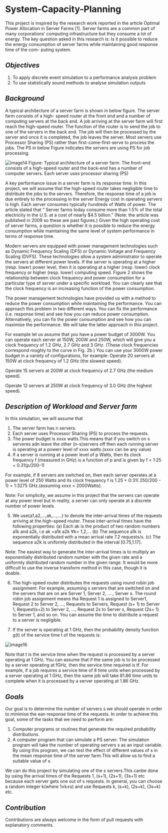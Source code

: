 # System-Capacity-Planning
This project is inspired by the research work reported in the article Optimal Power Allocation in Server Farms [1]. Server farms are a common part of many corporations’ computing infrastructure but they consume a lot of energy. The key question asked in this research is: Is it possible to reduce the energy consumption of server farms while maintaining good response time of the com- puting system.

## _Objectives_

1.  To apply discrete event simulation to a performance analysis problem
2.  To use statistically sound methods to analyse simulation outputs

## _Background_

A typical architecture of a server farm is shown in below figure.  The server farm consists of a high-
speed router at the front end and a number of computing servers at the back end.  A job arriving
at the server farm will first reach the high-speed router.  The function of the router is to send the
job to one of the servers in the back end.  The job will then be processed by the server and once
it is completed, the job leaves the server.  Most servers use Processor Sharing (PS) rather than
first-come-first-serve to process the jobs.  The PS in below Figure  indicates the servers are using PS
for job processing.

![image14](https://user-images.githubusercontent.com/26761582/30526603-b97f118e-9c60-11e7-8dfd-6a0d44e0e496.jpg)
Figure:  Typical architecture of a server farm.  The front-end consists of a high-speed router and
the back-end has a number of computer servers.  Each server uses processor sharing (PS)

A key performance issue in a server farm is its response time.  In this project, we will assume
that the high-speed router takes negligible time to distribute the jobs to the servers.  Therefore,
the response time of a job is due entirely to the processing in the server
Energy cost in operating servers is high.  Each server consumes typically hundreds of Watts of power.  The article stated that “
Server farms today consume more than 1.5% of the total electricity in the U.S. at a cost of nearly $4.5 billion.” (Note:  the article was published in 2009 so these are past figures.)  Given the high operating cost of server farms, a question is whether it is possible to reduce the energy consumption while maintaining the same level of system performance in terms of response time.

Modern servers are equipped with power management technologies such as Dynamic Frequency Scaling (DFS) or Dynamic Voltage and Frequency Scaling (DVFS). These technologies allow a system administrator to operate the servers at different power levels.  If the server is operating at a higher (resp.  lower) power level, then it is operating at a higher (resp.  lower) clock frequency or higher (resp.  lower) computing speed.  Figure 2 shows the relationship between clock frequency and power consumption for a particular type of server under a specific workload.  You can clearly see that the clock frequency is an increasing function of the power consumption.

The  power  management  technologies  have  provided  us  with  a  method  to  reduce  the  power consumption while maintaining the performance.  You can approach this problem in two different ways.  You can fix the performance (i.e.  response time) and see how you can reduce power consumption.  Alternatively, you can fix the power consumption and see how you can maximise the
performance.  We will take the latter approach in this project.

For example let us assume that you have a power budget of 3000W. You can operate each server at 150W, 200W and 250W, which will give you a clock frequency of 1.2 GHz, 2.7 GHz and 3 GHz.  (These clock frequencies correspond roughly to the curve in Fig. 2b.)  You can use your 3000W power budget in a variety of configurations, for example:
Operate 20 servers at 150W at clock frequency of 1.2 GHz (the slowest speed).

Operate 15 servers at 200W at clock frequency of 2.7 GHz (the medium speed).

Operate 12 servers at 250W at clock frequency of 3.0 GHz (the highest speed).

## _Description of Workload and Server farm_
In this simulation, we will assume that
1. The server farm has n servers.
2. Each server uses Processor Sharing (PS) to process the requests.
3. The power budget is xxxx watts.This means that if you switch on s serveres adn leave the other (n-s)servers off then each running server is operating at a powerr level of xxxx watts.(xxxx can be any value)
4. If a server is running at a power level of p Watts, then its clock frequency f (measured in
GHz) is a function of p and is given by
f = 1:25 + 0.31(p/200-1)

For example, if 8 servers are switched on, then each server operates at a power level of 250
Watts and its clock frequency f is 1.25 + 0:31( 250/200 - 1) = 1:3275 GHz.(assuming xxxx = 2000Watts).

Note: For simplicity, we assume in this project that the servers can operate at any power
level but in reality, a server can only operate at a discrete number of power levels.

5.  We use{a1,a2,...,ak,...,...} to denote the inter-arrival times of the requests arriving at the high-speed router.  These inter-arrival times have the following properties:
(a)  Each ak is the product of two random numbers a1k and a2k, i.e ak =a1k a2k ∀k= 1,2,...
(b)  The sequence a1k is exponentially distributed with a mean arrival rate 7.2 requests/s.
(c)  The sequence a2k is uniformly distributed in the interval [0.75,1.17].

Note:  The  easiest  way  to  generate  the  inter-arrival  times  is  to  multiply  an  exponentially
distributed random number with the given rate and a uniformly distributed random number
in the given range.  It would be more difficult to use the inverse transform method in this
case, though it is doable.

6.  The high-speed router distributes the requests using round robin job assignment.  For example, assuming s servers that are switched on and the servers that are on are Server 1, Server 2, ...., Server s.  The round robin job assignment means tha Request 1 is assigned to Server1,  Request 2 to Server 2,  ...,  Requests to Servers,  Request (s+ 1) to Server 1,  Request(s+2) to Server 2, ..., Request 2s to Server s, Request (2s+ 1) to Server 1, and so on.  You can assume the time to distribute a request to a server is negligible.

7. If the server is operating at 1 GHz, then the probability density function g(t) of the service
time t of the requests is:

![image16](https://user-images.githubusercontent.com/26761582/30526754-68030e2a-9c63-11e7-9527-8218fa482763.png)

Note that t is the service time when the request is processed by a server operating at 1 GHz. You can assume that if the same job is to be processed by a server operating at fGHz, then the service time required is tf.  For example, if a job requires a service time of 8 time units when processed by a server operating at 1 GHz, then the same job will take 81.86 time units to complete when it is processed by a server operating at 1.86 GHz.

## _Goals_
Our goal is to determine the number of servers s we should operate in order to minimise the ean response time of the requests. In order to achieve this goal, some of the tasks that we need to perform are:
1. Computer programs or routines that generate the required probability distributions.
2. A computer program that can simulate a PS server. The simulation program will take the number of operating servers s as an input variable. By using this program, we can test the effect of different values of s in the mean response time of the server farm.This will allow us to find a suitable value of s.

We can do this project by simulating one of the s servers.This canbe done by using the arrival times of the Requests 1, (s+1), (2s+1), (3s+1) etc because each server gets one out of s requests.  In general, you can choose a random integer k(where 1≤k≤s)
and use Requests k, (s+k), (2s+k), (3s+k) etc.



## _Contribution_
Contributions are always welcome in the form of pull requests with explanatory comments.
